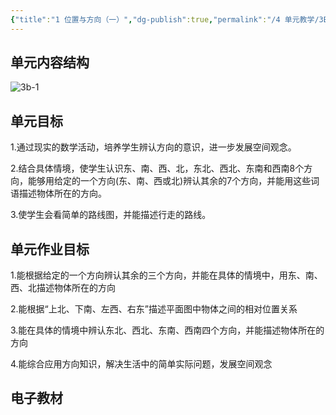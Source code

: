 ```yaml
---
{"title":"1 位置与方向（一）","dg-publish":true,"permalink":"/4 单元教学/3B 三下/1 位置与方向（一）/","dgPassFrontmatter":true,"noteIcon":""}
---
```



## 单元内容结构

![3b-1](https://r2.edui123.com/2023/05/3b-1.png)

## 单元目标

1.通过现实的数学活动，培养学生辨认方向的意识，进一步发展空间观念。

2.结合具体情境，使学生认识东、南、西、北，东北、西北、东南和西南8个方向，能够用给定的一个方向(东、南、西或北)辨认其余的7个方向，并能用这些词语描述物体所在的方向。

3.使学生会看简单的路线图，并能描述行走的路线。

## 单元作业目标

1.能根据给定的一个方向辨认其余的三个方向，并能在具体的情境中，用东、南、西、北描述物体所在的方向

2.能根据“上北、下南、左西、右东”描述平面图中物体之间的相对位置关系

3.能在具体的情境中辨认东北、西北、东南、西南四个方向，并能描述物体所在的方向

4.能综合应用方向知识，解决生活中的简单实际问题，发展空间观念

## 电子教材



